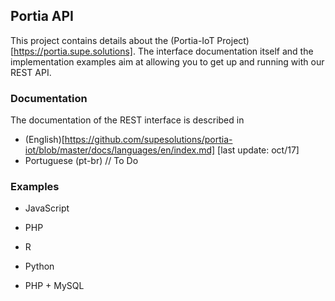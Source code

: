 ## Portia API 

This project contains details about the (Portia-IoT Project)[https://portia.supe.solutions]. 
The interface documentation itself and the implementation examples aim at allowing you to get up and running with our REST API. 

### Documentation

The documentation of the REST interface is described in 

* (English)[https://github.com/supesolutions/portia-iot/blob/master/docs/languages/en/index.md] [last update: oct/17]
* Portuguese (pt-br) // To Do

### Examples


* JavaScript

* PHP

* R

* Python

* PHP + MySQL

